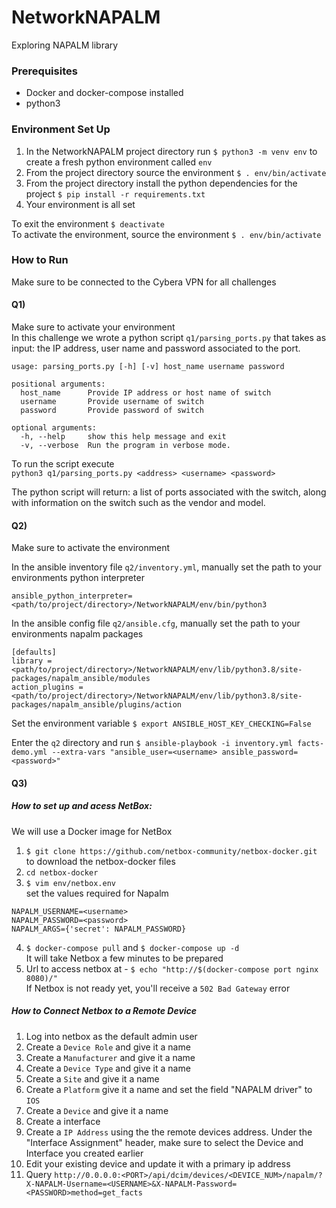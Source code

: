 # NetworkNAPALM
Exploring NAPALM library

### Prerequisites
- Docker and docker-compose installed 
- python3

### Environment Set Up
1. In the NetworkNAPALM project directory run `$ python3 -m venv env` to create a fresh python environment called `env`
2. From the project directory source the environment `$ . env/bin/activate`
3. From the project directory install the python dependencies for the project `$ pip install -r requirements.txt`
4. Your environment is all set

To exit the environment `$ deactivate`  
To activate the environment, source the environment `$ . env/bin/activate`


### How to Run
Make sure to be connected to the Cybera VPN for all challenges

#### Q1)
Make sure to activate your environment  
In this challenge we wrote a python script `q1/parsing_ports.py` that takes as input: the IP address, user name and password associated to the port. 

    usage: parsing_ports.py [-h] [-v] host_name username password

    positional arguments:
      host_name      Provide IP address or host name of switch
      username       Provide username of switch
      password       Provide password of switch

    optional arguments:
      -h, --help     show this help message and exit
      -v, --verbose  Run the program in verbose mode.

To run the script execute  
`python3 q1/parsing_ports.py <address> <username> <password>`

The python script will return: a list of ports associated with the switch, along with information on the switch such as the vendor and model. 

#### Q2)
Make sure to activate the environment

In the ansible inventory file `q2/inventory.yml`, manually set the path to your environments python interpreter 
```
ansible_python_interpreter=<path/to/project/directory>/NetworkNAPALM/env/bin/python3
```

In the ansible config file `q2/ansible.cfg`, manually set the path to your environments napalm packages
```
[defaults]
library = <path/to/project/directory>/NetworkNAPALM/env/lib/python3.8/site-packages/napalm_ansible/modules
action_plugins = <path/to/project/directory>/NetworkNAPALM/env/lib/python3.8/site-packages/napalm_ansible/plugins/action
```

Set the environment variable `$ export ANSIBLE_HOST_KEY_CHECKING=False`

Enter the `q2` directory and run `$ ansible-playbook -i inventory.yml facts-demo.yml --extra-vars "ansible_user=<username> ansible_password=<password>"`

#### Q3)
##### How to set up and acess NetBox:  

We will use a Docker image for NetBox 
1. `$ git clone https://github.com/netbox-community/netbox-docker.git` to download the netbox-docker files
2. `cd netbox-docker`
3. `$ vim env/netbox.env`  
set the values required for Napalm
```
NAPALM_USERNAME=<username>
NAPALM_PASSWORD=<password>
NAPALM_ARGS={'secret': NAPALM_PASSWORD}
```
4. `$ docker-compose pull` and `$ docker-compose up -d`  
It will take Netbox a few minutes to be prepared
5. Url to access netbox at - `$ echo "http://$(docker-compose port nginx 8080)/"`  
If Netbox is not ready yet, you'll receive a `502 Bad Gateway` error

##### How to Connect Netbox to a Remote Device
1. Log into netbox as the default admin user
2. Create a `Device Role` and give it a name
3. Create a `Manufacturer` and give it a name
4. Create a `Device Type` and give it a name
5. Create a `Site` and give it a name
6. Create a `Platform` give it a name and set the field "NAPALM driver" to `IOS`
7. Create a `Device` and give it a name
8. Create a interface
9. Create a `IP Address` using the the remote devices address. Under the "Interface Assignment" header, make sure to select the Device and Interface you created earlier
10. Edit your existing device and update it with a primary ip address
11. Query 
`http://0.0.0.0:<PORT>/api/dcim/devices/<DEVICE_NUM>/napalm/?X-NAPALM-Username=<USERNAME>&X-NAPALM-Password=<PASSWORD>method=get_facts`

